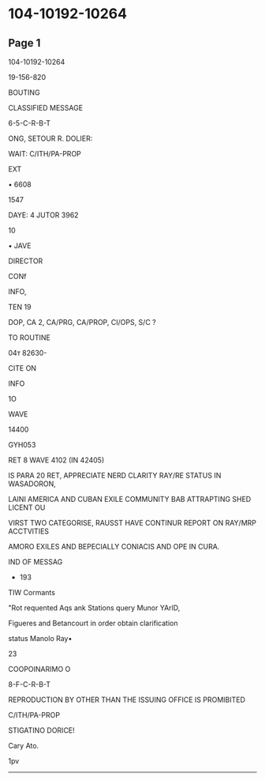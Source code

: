 # 104-10192-10264

## Page 1

104-10192-10264

19-156-820

BOUTING

CLASSIFIED MESSAGE

6-5-C-R-B-T

ONG, SETOUR R. DOLIER:

WAIT: C/ITH/PA-PROP

EXT

• 6608

1547

DAYE: 4 JUTOR 3962

10

• JAVE

DIRECTOR

CONf

INFO,

TEN 19

DOP, CA 2, CA/PRG, CA/PROP, CI/OPS, S/C ?

TO ROUTINE

04т 82630-

CITE ON

INFO

1O

WAVE

14400

GYH053

RET 8 WAVE 4102 (IN 42405)

IS PARA 20 RET, APPRECIATE NERD CLARITY RAY/RE STATUS IN WASADORON,

LAINI AMERICA AND CUBAN EXILE COMMUNITY BAB ATTRAPTING SHED LICENT OU

VIRST TWO CATEGORISE, RAUSST HAVE CONTINUR REPORT ON RAY/MRP ACCTVITIES

AMORO EXILES AND BEPECIALLY CONIACIS AND OPE IN CURA.

IND OF MESSAG

- 193

TIW Cormants

"Rot requented Aqs ank Stations query Munor YArlD,

Figueres and Betancourt in order obtain clarification

status Manolo Ray•

23

COOPOINARIMO O

8-F-C-R-B-T

REPRODUCTION BY OTHER THAN THE ISSUING OFFICE IS PROMIBITED

C/ITH/PA-PROP

STIGATINO DORICE!

Cary Ato.

1pv

---

